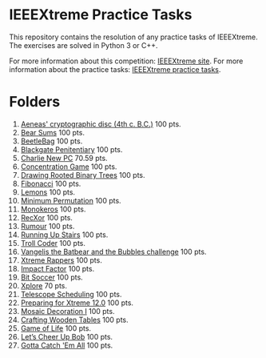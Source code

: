 # IEEEXtreme Practice Tasks
This repository contains the resolution of any practice tasks of IEEEXtreme.
The exercises are solved in Python 3 or C++.

For more information about this competition: [IEEEXtreme site](https://ieeextreme.org/).
For more information about the practice tasks:  [IEEEXtreme practice tasks](https://csacademy.com/ieeextreme-practice/).

# Folders

 1. [Aeneas' cryptographic disc (4th c. B.C.)](https://csacademy.com/ieeextreme-practice/task/d48ada9a7213299f1b24b22b2fb9443f/) 100 pts.
 2. [Bear Sums](https://csacademy.com/ieeextreme-practice/task/bear-sums/) 100 pts.
 3. [BeetleBag](https://csacademy.com/ieeextreme-practice/task/ed8629419f140a5a2c923b049aba1224/) 100 pts.
 4. [Blackgate Penitentiary](https://csacademy.com/ieeextreme-practice/task/8761fb7efefcf1d890df1d8d91cae241/) 100 pts.
 5. [Charlie New PC](https://csacademy.com/ieeextreme-practice/task/charlie-new-pc/) 70.59 pts.
 6. [Concentration Game](https://csacademy.com/ieeextreme-practice/task/concentration-game/) 100 pts.
 7. [Drawing Rooted Binary Trees](https://csacademy.com/ieeextreme-practice/task/drawing-rooted-binary-trees/) 100 pts.
 8. [Fibonacci](https://csacademy.com/ieeextreme-practice/task/09f92a575cc006d4a6a7f525f370ec30/) 100 pts.
 9. [Lemons](https://csacademy.com/ieeextreme-practice/task/lemons/) 100 pts.
 10. [Minimum Permutation](https://csacademy.com/ieeextreme-practice/task/minimum-permutation/) 100 pts.
 11. [Monokeros](https://csacademy.com/ieeextreme-practice/task/monokeros/) 100 pts.
 12. [RecXor](https://csacademy.com/ieeextreme-practice/task/f8d68dbb0c844910797ce64354c66143/) 100 pts.
 13. [Rumour](https://csacademy.com/ieeextreme-practice/task/9ca8fafd184f553a903734761546a224/) 100 pts.
 14. [Running Up Stairs](https://csacademy.com/ieeextreme-practice/task/96c8b1313edd72abf600facb0a14dbab/) 100 pts.
 15. [Troll Coder](https://csacademy.com/ieeextreme-practice/task/troll-coder/) 100 pts.
 16. [Vangelis the Batbear and the Bubbles challenge](https://csacademy.com/ieeextreme-practice/task/979a09a0cd8c4e98dd0a690f39a55bd2/) 100 pts.
 17. [Xtreme Rappers](https://csacademy.com/ieeextreme-practice/task/xtreme-rappers/) 100 pts.
 18. [Impact Factor](https://csacademy.com/ieeextreme-practice/task/impact-factor/) 100 pts.
 19. [Bit Soccer](https://csacademy.com/ieeextreme-practice/task/bit-soccer/) 100 pts.
 20. [Xplore](https://csacademy.com/ieeextreme-practice/task/xplore/) 70 pts.
 21. [Telescope Scheduling](https://csacademy.com/ieeextreme-practice/task/telescope-scheduling/) 100 pts.
 22. [Preparing for Xtreme 12.0](https://csacademy.com/ieeextreme-practice/task/72a7d67e7e18f4f7d033f7f5a5a09bef) 100 pts.
 23. [Mosaic Decoration I](https://csacademy.com/ieeextreme-practice/task/mosaic1/) 100 pts.
 24. [Crafting Wooden Tables](https://csacademy.com/ieeextreme-practice/task/crafting-wooden-tables/) 100 pts.
 25. [Game of Life](https://csacademy.com/ieeextreme-practice/task/d12a7784af1a3d3f6d88601c81a4bb81/) 100 pts.
 26. [Let’s Cheer Up Bob](https://csacademy.com/ieeextreme-practice/task/ca9bc49133da9c3c90df045f4ea8fdd3/) 100 pts.
 26. [Gotta Catch 'Em All](https://csacademy.com/ieeextreme-practice/task/e610aba28810ebcf2d3998692269b5a0/) 100 pts.